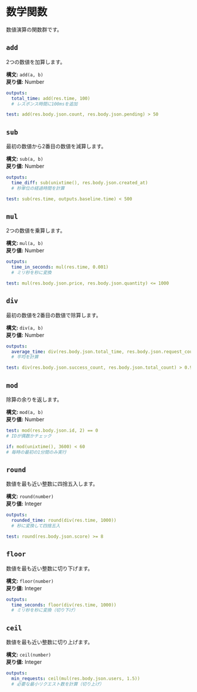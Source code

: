 # 数学関数

数値演算の関数群です。

## `add`

2つの数値を加算します。

**構文:** `add(a, b)`  
**戻り値:** Number

```yaml
outputs:
  total_time: add(res.time, 100)
  # レスポンス時間に100msを追加

test: add(res.body.json.count, res.body.json.pending) > 50
```

## `sub`

最初の数値から2番目の数値を減算します。

**構文:** `sub(a, b)`  
**戻り値:** Number

```yaml
outputs:
  time_diff: sub(unixtime(), res.body.json.created_at)
  # 秒単位の経過時間を計算

test: sub(res.time, outputs.baseline.time) < 500
```

## `mul`

2つの数値を乗算します。

**構文:** `mul(a, b)`  
**戻り値:** Number

```yaml
outputs:
  time_in_seconds: mul(res.time, 0.001)
  # ミリ秒を秒に変換

test: mul(res.body.json.price, res.body.json.quantity) <= 1000
```

## `div`

最初の数値を2番目の数値で除算します。

**構文:** `div(a, b)`  
**戻り値:** Number

```yaml
outputs:
  average_time: div(res.body.json.total_time, res.body.json.request_count)
  # 平均を計算

test: div(res.body.json.success_count, res.body.json.total_count) > 0.95
```

## `mod`

除算の余りを返します。

**構文:** `mod(a, b)`  
**戻り値:** Number

```yaml
test: mod(res.body.json.id, 2) == 0
# IDが偶数かチェック

if: mod(unixtime(), 3600) < 60
# 毎時の最初の1分間のみ実行
```

## `round`

数値を最も近い整数に四捨五入します。

**構文:** `round(number)`  
**戻り値:** Integer

```yaml
outputs:
  rounded_time: round(div(res.time, 1000))
  # 秒に変換して四捨五入

test: round(res.body.json.score) >= 8
```

## `floor`

数値を最も近い整数に切り下げます。

**構文:** `floor(number)`  
**戻り値:** Integer

```yaml
outputs:
  time_seconds: floor(div(res.time, 1000))
  # ミリ秒を秒に変換（切り下げ）
```

## `ceil`

数値を最も近い整数に切り上げます。

**構文:** `ceil(number)`  
**戻り値:** Integer

```yaml
outputs:
  min_requests: ceil(mul(res.body.json.users, 1.5))
  # 必要な最小リクエスト数を計算（切り上げ）
```
